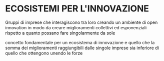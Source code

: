 # ECOSISTEMI PER L'INNOVAZIONE

Gruppi di imprese che interagiscono tra loro creando un ambiente di open innovation in modo da creare miglioramenti collettivi ed esponenziali rispetto a quanto possano fare singolarmente da sole

concetto fondamentale per un ecosistema di innovazione e quello che la somma dei miglioramenti raggiungibili dalle singole imprese sia inferiore di quello che ottengono unendo le forze

